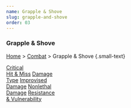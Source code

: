 ```yaml
---
name: Grapple & Shove
slug: grapple-and-shove
order: 03
---
```

### Grapple & Shove
[Home](dm-operations-center) > [Combat](combat) > Grapple & Shove {.small-text}

<div id="menu-container">
    <a href="critical-hit-and-miss">Critical<br/> Hit & Miss</a>
    <a href="damage-type">Damage<br/> Type</a>
    <a href="improvised-damage">Improvised<br/> Damage</a>
    <a href="nonlethal-damage">Nonlethal<br/> Damage</a>
    <a href="resistance-and-vulnerability">Resistance<br/> & Vulnerability</a>
</div>
